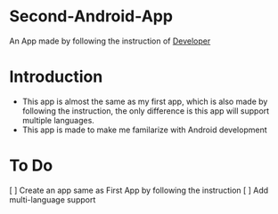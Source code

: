 # Second-Android-App
An App made by following the instruction of [Developer](https://developer.android.com/training/basics/firstapp/index.html)

# Introduction
- This app is almost the same as my first app, which is also made by following the instruction, the only difference is this app will support multiple languages.
- This app is made to make me familarize with Android development

# To Do
[ ] Create an app same as First App by following the instruction
[ ] Add multi-language support
